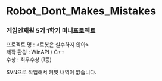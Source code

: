 # Robot_Dont_Makes_Mistakes
### 게임인재원 5기 1학기 미니프로젝트
프로젝트 명 : &lt;로봇은 실수하지 않아>  
제작 환경 : WinAPI / C++  
수상 : 최우수상 (1등)  

SVN으로 작업해서 커밋 내역이 없습니다.
